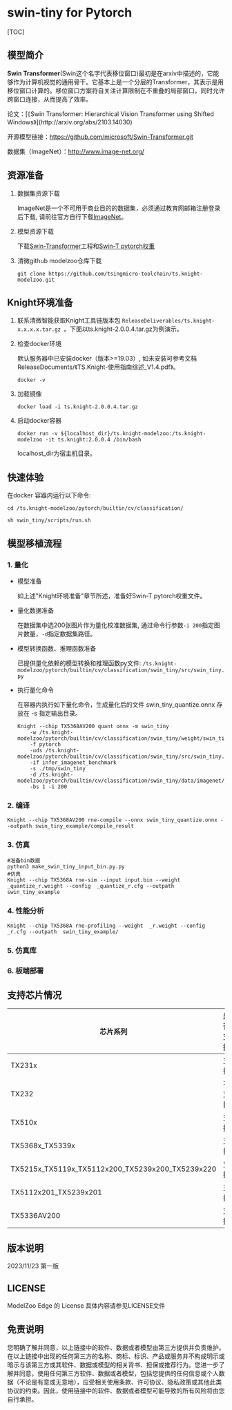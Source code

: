 # swin-tiny for Pytorch

<!--命名规则 {model_name}-{dataset}-{framework}-->

[TOC]

## 模型简介

**Swin Transformer**(Swin这个名字代表移位窗口)最初是在arxiv中描述的，它能够作为计算机视觉的通用骨干。它基本上是一个分层的Transformer，其表示是用移位窗口计算的。移位窗口方案将自关注计算限制在不重叠的局部窗口，同时允许跨窗口连接，从而提高了效率。

<!--可选-->论文：[《Swin Transformer: Hierarchical Vision Transformer using Shifted Windows》](http://arxiv.org/abs/2103.14030)

开源模型链接：https://github.com/microsoft/Swin-Transformer.git

数据集（ImageNet）：http://www.image-net.org/

## 资源准备

1. 数据集资源下载

	ImageNet是一个不可用于商业目的的数据集，必须通过教育网邮箱注册登录后下载, 请前往官方自行下载[ImageNet](http://image-net.org/)。

2. 模型资源下载

	下载[Swin-Transformer](https://github.com/microsoft/Swin-Transformer.git)工程和[Swin-T pytorch权重](https://objects.githubusercontent.com/github-production-release-asset-2e65be/357198522/fd006b80-9bd3-11eb-8445-769d89efab4e?X-Amz-Algorithm=AWS4-HMAC-SHA256&X-Amz-Credential=AKIAIWNJYAX4CSVEH53A%2F20231222%2Fus-east-1%2Fs3%2Faws4_request&X-Amz-Date=20231222T032029Z&X-Amz-Expires=300&X-Amz-Signature=9d5195f7613c830d16dabaf81df4aa85ebcc7ebab6d59b1ae775df22bb9f39dc&X-Amz-SignedHeaders=host&actor_id=12314280&key_id=0&repo_id=357198522&response-content-disposition=attachment%3B%20filename%3Dswin_tiny_patch4_window7_224.pth&response-content-type=application%2Foctet-stream)

3. 清微github modelzoo仓库下载

	```git clone https://github.com/tsingmicro-toolchain/ts.knight-modelzoo.git```

## Knight环境准备

1. 联系清微智能获取Knight工具链版本包 ```ReleaseDeliverables/ts.knight-x.x.x.x.tar.gz ```。下面以ts.knight-2.0.0.4.tar.gz为例演示。

2. 检查docker环境

	​默认服务器中已安装docker（版本>=19.03）, 如未安装可参考文档ReleaseDocuments/《TS.Knight-使用指南综述_V1.4.pdf》。
	
	```
	docker -v   
	```

3. 加载镜像
	
	```
	docker load -i ts.knight-2.0.0.4.tar.gz
	```

4. 启动docker容器

	```
	docker run -v ${localhost_dir}/ts.knight-modelzoo:/ts.knight-modelzoo -it ts.knight:2.0.0.4 /bin/bash
	```
	
	localhost_dir为宿主机目录。

## 快速体验

在docker 容器内运行以下命令:

```
cd /ts.knight-modelzoo/pytorch/builtin/cv/classification/
```

```
sh swin_tiny/scripts/run.sh
```

## 模型移植流程

### 1. 量化

-   模型准备
	
	如上述"Knight环境准备"章节所述，准备好Swin-T pytorch权重文件。
	

-   量化数据准备

    在数据集中选200张图片作为量化校准数据集, 通过命令行参数```-i 200```指定图片数量，```-d```指定数据集路径。

-   模型转换函数、推理函数准备
	
	已提供量化依赖的模型转换和推理函数py文件: ```/ts.knight-modelzoo/pytorch/builtin/cv/classification/swin_tiny/src/swin_tiny.py```

-   执行量化命令

	在容器内执行如下量化命令，生成量化后的文件 swin_tiny_quantize.onnx 存放在 -s 指定输出目录。

    	Knight --chip TX5368AV200 quant onnx -m swin_tiny
    		-w /ts.knight-modelzoo/pytorch/builtin/cv/classification/swin_tiny/weight/swin_tiny_patch4_window7_224.pth 
    		-f pytorch 
    		-uds /ts.knight-modelzoo/pytorch/builtin/cv/classification/swin_tiny/src/swin_tiny.py 
    		-if infer_imagenet_benchmark 
			-s ./tmp/swin_tiny 
    		-d /ts.knight-modelzoo/pytorch/builtin/cv/classification/swin_tiny/data/imagenet/images/val 
    		-bs 1 -i 200


### 2. 编译


    Knight --chip TX5368AV200 rne-compile --onnx swin_tiny_quantize.onnx --outpath swin_tiny_example/compile_result


### 3. 仿真

    #准备bin数据
    python3 make_swin_tiny_input_bin.py.py  
    #仿真
    Knight --chip TX5368A rne-sim --input input.bin --weight _quantize_r.weight --config  _quantize_r.cfg --outpath swin_tiny_example

### 4. 性能分析

```
Knight --chip TX5368A rne-profiling --weight  _r.weight --config  _r.cfg --outpath  swin_tiny_example/
```

### 5. 仿真库

### 6. 板端部署



## 支持芯片情况

| 芯片系列                                          | 是否支持 |
| ------------------------------------------------ | ------- |
| TX231x                                           | 支持     |
| TX232                                            | 不支持   |
| TX510x                                           | 支持     |
| TX5368x_TX5339x                                  | 支持     |
| TX5215x_TX5119x_TX5112x200_TX5239x200_TX5239x220 | 支持     |
| TX5112x201_TX5239x201                            | 支持     |
| TX5336AV200                                      | 支持     |



## 版本说明

2023/11/23  第一版



## LICENSE

ModelZoo Edge 的 License 具体内容请参见LICENSE文件

## 免责说明

您明确了解并同意，以上链接中的软件、数据或者模型由第三方提供并负责维护。在以上链接中出现的任何第三方的名称、商标、标识、产品或服务并不构成明示或暗示与该第三方或其软件、数据或模型的相关背书、担保或推荐行为。您进一步了解并同意，使用任何第三方软件、数据或者模型，包括您提供的任何信息或个人数据（不论是有意或无意地），应受相关使用条款、许可协议、隐私政策或其他此类协议的约束。因此，使用链接中的软件、数据或者模型可能导致的所有风险将由您自行承担。




